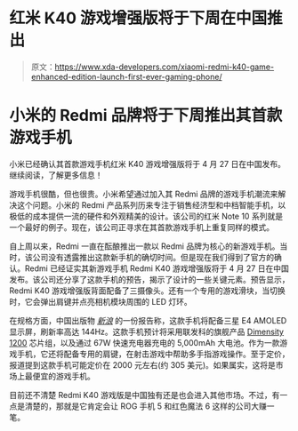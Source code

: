 # 红米 K40 游戏增强版将于下周在中国推出

> 原文：<https://www.xda-developers.com/xiaomi-redmi-k40-game-enhanced-edition-launch-first-ever-gaming-phone/>

# 小米的 Redmi 品牌将于下周推出其首款游戏手机

小米已经确认其首款游戏手机红米 K40 游戏增强版将于 4 月 27 日在中国发布。继续阅读，了解更多信息！

游戏手机很酷，但也很贵。小米希望通过加入其 Redmi 品牌的游戏手机潮流来解决这个问题。小米的 Redmi 产品系列历来专注于销售经济型和中档智能手机，以极低的成本提供一流的硬件和外观精美的设计。该公司的红米 Note 10 系列就是一个最好的例子。现在，该公司正寻求在其首款游戏手机上重复同样的模式。

自上周以来，Redmi 一直在酝酿推出一款以 Redmi 品牌为核心的新游戏手机。当时，该公司没有透露推出这款新手机的确切时间。但是现在我们得到了官方的确认。Redmi 已经证实其新游戏手机 Redmi K40 游戏增强版将于 4 月 27 日在中国发布。该公司还分享了这款手机的预告，揭示了设计的一些关键元素。预告显示，Redmi K40 游戏增强版背面配备了三摄像头。还有一个专用的游戏滑块，当切换时，它会弹出肩键并点亮相机模块周围的 LED 灯环。

在规格方面，中国出版物 [*新浪*](https://finance.sina.com.cn/tech/2021-04-19/doc-ikmyaawc0447753.shtml) 的一份报告称，这款手机将配备三星 E4 AMOLED 显示屏，刷新率高达 144Hz。这款手机预计将采用联发科的旗舰产品 [Dimensity 1200](https://www.xda-developers.com/mediatek-dimensity-1100-1200-flagship-5g-chip-launched/) 芯片组，以及通过 67W 快速充电器充电的 5,000mAh 大电池。作为一款游戏手机，它还将配备专用的肩键，在射击游戏中帮助多手指游戏操作。至于定价，报道提到这款手机可能定价在 2000 元左右(约 305 美元)。如果属实，这将是市场上最便宜的游戏手机。

目前还不清楚 Redmi K40 游戏版是中国独有还是也会进入其他市场。不过，有一点是清楚的，那就是它肯定会让 ROG 手机 5 和红色魔法 6 这样的公司大赚一笔。